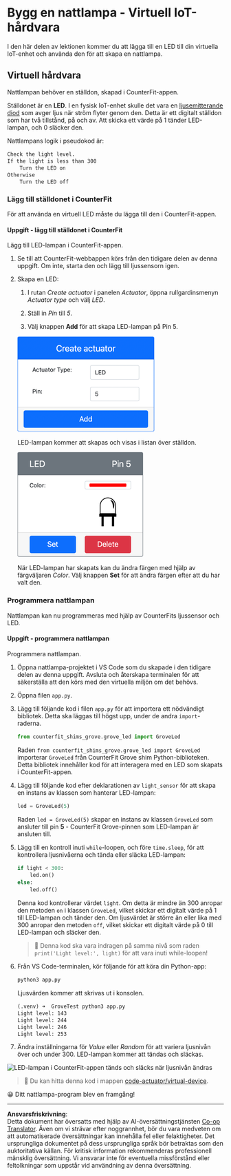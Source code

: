 <!--
CO_OP_TRANSLATOR_METADATA:
{
  "original_hash": "9c640f93263fd9adbfda920739e09feb",
  "translation_date": "2025-08-27T22:06:15+00:00",
  "source_file": "1-getting-started/lessons/3-sensors-and-actuators/virtual-device-actuator.md",
  "language_code": "sv"
}
-->
# Bygg en nattlampa - Virtuell IoT-hårdvara

I den här delen av lektionen kommer du att lägga till en LED till din virtuella IoT-enhet och använda den för att skapa en nattlampa.

## Virtuell hårdvara

Nattlampan behöver en ställdon, skapad i CounterFit-appen.

Ställdonet är en **LED**. I en fysisk IoT-enhet skulle det vara en [ljusemitterande diod](https://wikipedia.org/wiki/Light-emitting_diode) som avger ljus när ström flyter genom den. Detta är ett digitalt ställdon som har två tillstånd, på och av. Att skicka ett värde på 1 tänder LED-lampan, och 0 släcker den.

Nattlampans logik i pseudokod är:

```output
Check the light level.
If the light is less than 300
    Turn the LED on
Otherwise
    Turn the LED off
```

### Lägg till ställdonet i CounterFit

För att använda en virtuell LED måste du lägga till den i CounterFit-appen.

#### Uppgift - lägg till ställdonet i CounterFit

Lägg till LED-lampan i CounterFit-appen.

1. Se till att CounterFit-webbappen körs från den tidigare delen av denna uppgift. Om inte, starta den och lägg till ljussensorn igen.

1. Skapa en LED:

    1. I rutan *Create actuator* i panelen *Actuator*, öppna rullgardinsmenyn *Actuator type* och välj *LED*.

    1. Ställ in *Pin* till *5*.

    1. Välj knappen **Add** för att skapa LED-lampan på Pin 5.

    ![LED-inställningarna](../../../../../translated_images/counterfit-create-led.ba9db1c9b8c622a635d6dfae5cdc4e70c2b250635bd4f0601c6cf0bd22b7ba46.sv.png)

    LED-lampan kommer att skapas och visas i listan över ställdon.

    ![Den skapade LED-lampan](../../../../../translated_images/counterfit-led.c0ab02de6d256ad84d9bad4d67a7faa709f0ea83e410cfe9b5561ef0cef30b1c.sv.png)

    När LED-lampan har skapats kan du ändra färgen med hjälp av färgväljaren *Color*. Välj knappen **Set** för att ändra färgen efter att du har valt den.

### Programmera nattlampan

Nattlampan kan nu programmeras med hjälp av CounterFits ljussensor och LED.

#### Uppgift - programmera nattlampan

Programmera nattlampan.

1. Öppna nattlampa-projektet i VS Code som du skapade i den tidigare delen av denna uppgift. Avsluta och återskapa terminalen för att säkerställa att den körs med den virtuella miljön om det behövs.

1. Öppna filen `app.py`.

1. Lägg till följande kod i filen `app.py` för att importera ett nödvändigt bibliotek. Detta ska läggas till högst upp, under de andra `import`-raderna.

    ```python
    from counterfit_shims_grove.grove_led import GroveLed
    ```

    Raden `from counterfit_shims_grove.grove_led import GroveLed` importerar `GroveLed` från CounterFit Grove shim Python-biblioteken. Detta bibliotek innehåller kod för att interagera med en LED som skapats i CounterFit-appen.

1. Lägg till följande kod efter deklarationen av `light_sensor` för att skapa en instans av klassen som hanterar LED-lampan:

    ```python
    led = GroveLed(5)
    ```

    Raden `led = GroveLed(5)` skapar en instans av klassen `GroveLed` som ansluter till pin **5** - CounterFit Grove-pinnen som LED-lampan är ansluten till.

1. Lägg till en kontroll inuti `while`-loopen, och före `time.sleep`, för att kontrollera ljusnivåerna och tända eller släcka LED-lampan:

    ```python
    if light < 300:
        led.on()
    else:
        led.off()
    ```

    Denna kod kontrollerar värdet `light`. Om detta är mindre än 300 anropar den metoden `on` i klassen `GroveLed`, vilket skickar ett digitalt värde på 1 till LED-lampan och tänder den. Om ljusvärdet är större än eller lika med 300 anropar den metoden `off`, vilket skickar ett digitalt värde på 0 till LED-lampan och släcker den.

    > 💁 Denna kod ska vara indragen på samma nivå som raden `print('Light level:', light)` för att vara inuti while-loopen!

1. Från VS Code-terminalen, kör följande för att köra din Python-app:

    ```sh
    python3 app.py
    ```

    Ljusvärden kommer att skrivas ut i konsolen.

    ```output
    (.venv) ➜  GroveTest python3 app.py 
    Light level: 143
    Light level: 244
    Light level: 246
    Light level: 253
    ```

1. Ändra inställningarna för *Value* eller *Random* för att variera ljusnivån över och under 300. LED-lampan kommer att tändas och släckas.

![LED-lampan i CounterFit-appen tänds och släcks när ljusnivån ändras](../../../../../images/virtual-device-running-assignment-1-1.gif)

> 💁 Du kan hitta denna kod i mappen [code-actuator/virtual-device](../../../../../1-getting-started/lessons/3-sensors-and-actuators/code-actuator/virtual-device).

😀 Ditt nattlampa-program blev en framgång!

---

**Ansvarsfriskrivning**:  
Detta dokument har översatts med hjälp av AI-översättningstjänsten [Co-op Translator](https://github.com/Azure/co-op-translator). Även om vi strävar efter noggrannhet, bör du vara medveten om att automatiserade översättningar kan innehålla fel eller felaktigheter. Det ursprungliga dokumentet på dess ursprungliga språk bör betraktas som den auktoritativa källan. För kritisk information rekommenderas professionell mänsklig översättning. Vi ansvarar inte för eventuella missförstånd eller feltolkningar som uppstår vid användning av denna översättning.